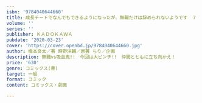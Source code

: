 ```yaml
---
isbn: '9784040644660'
title: 成長チートでなんでもできるようになったが、無職だけは辞められないようです　７
volume: ''
series: ''
publisher: ＫＡＤＯＫＡＷＡ
pubdate: '2020-03-23'
cover: 'https://cover.openbd.jp/9784040644660.jpg'
author: 橋本良太／著 時野洋輔／原著 ちり／企画
description: 無職vs吸血鬼!!　今回は大ピンチ!!　仲間とともに立ち向かえ！
price: '630'
genre: コミックス(書)
target: 一般
format: コミック
content: コミックス・劇画

---
```

